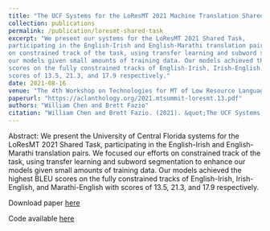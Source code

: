 ```yaml
---
title: "The UCF Systems for the LoResMT 2021 Machine Translation Shared Task"
collection: publications
permalink: /publication/loresmt-shared-task
excerpt: "We present our systems for the LoResMT 2021 Shared Task,
participating in the English-Irish and English-Marathi translation pairs. We focused our efforts
on constrained track of the task, using transfer learning and subword segmentation to enhance
our models given small amounts of training data. Our models achieved the highest BLEU
scores on the fully constrained tracks of English-Irish, Irish-English, and Marathi-English with
scores of 13.5, 21.3, and 17.9 respectively."
date: 2021-08-16
venue: "The 4th Workshop on Technologies for MT of Low Resource Languages"
paperurl: "https://aclanthology.org/2021.mtsummit-loresmt.13.pdf"
authors: "William Chen and Brett Fazio"
citation: "William Chen and Brett Fazio. (2021). &quot;The UCF Systems for the LoResMT 2021 Machine Translation Shared Task.&quot; <i>The 4th Workshop on Technologies for MT of Low Resource Languages</i>."
---
```


Abstract: We present the University of Central Florida systems for the LoResMT 2021 Shared Task,
participating in the English-Irish and English-Marathi translation pairs. We focused our efforts
on constrained track of the task, using transfer learning and subword segmentation to enhance
our models given small amounts of training data. Our models achieved the highest BLEU
scores on the fully constrained tracks of English-Irish, Irish-English, and Marathi-English with
scores of 13.5, 21.3, and 17.9 respectively.

Download paper [here](http://wanchichen.github.io/pdf/morpho_nmt.pdf)

Code available [here](https://github.com/wanchichen/morphological-nmt)
